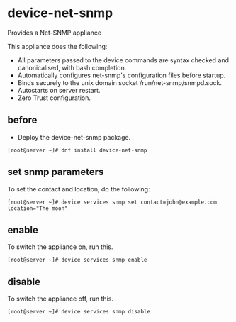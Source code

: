 # device-net-snmp
Provides a Net-SNMP appliance

This appliance does the following:

- All parameters passed to the device commands are syntax checked and canonicalised, with bash completion.
- Automatically configures net-snmp's configuration files before startup.
- Binds securely to the unix domain socket /run/net-snmp/snmpd.sock.
- Autostarts on server restart.
- Zero Trust configuration.

## before

- Deploy the device-net-snmp package.

```
[root@server ~]# dnf install device-net-snmp
```

## set snmp parameters

To set the contact and location, do the following:

```
[root@server ~]# device services snmp set contact=john@example.com location="The moon"
```

## enable

To switch the appliance on, run this.

```
[root@server ~]# device services snmp enable 
```

## disable

To switch the appliance off, run this.

```
[root@server ~]# device services snmp disable  
```


